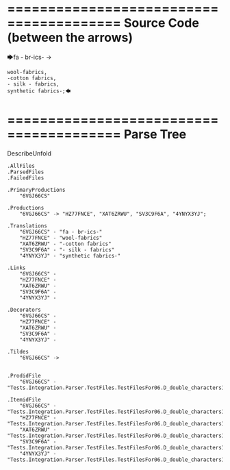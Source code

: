 ========================================
Source Code (between the arrows)
========================================

🡆fa - br-ics- ->

    wool-fabrics,
    -cotton fabrics,
    - silk - fabrics,
    synthetic fabrics-;🡄

========================================
Parse Tree
========================================
DescribeUnfold

    .AllFiles
    .ParsedFiles
    .FailedFiles

    .PrimaryProductions
        "6VGJ66CS" 

    .Productions
        "6VGJ66CS" -> "HZ77FNCE", "XAT6ZRWU", "SV3C9F6A", "4YNYX3YJ";

    .Translations
        "6VGJ66CS" - "fa - br-ics-"
        "HZ77FNCE" - "wool-fabrics"
        "XAT6ZRWU" - "-cotton fabrics"
        "SV3C9F6A" - "- silk - fabrics"
        "4YNYX3YJ" - "synthetic fabrics-"

    .Links
        "6VGJ66CS" - 
        "HZ77FNCE" - 
        "XAT6ZRWU" - 
        "SV3C9F6A" - 
        "4YNYX3YJ" - 

    .Decorators
        "6VGJ66CS" - 
        "HZ77FNCE" - 
        "XAT6ZRWU" - 
        "SV3C9F6A" - 
        "4YNYX3YJ" - 

    .Tildes
        "6VGJ66CS" -> 


    .ProdidFile
        "6VGJ66CS" - "Tests.Integration.Parser.TestFiles.TestFilesFor06.D_double_characters1.ds"

    .ItemidFile
        "6VGJ66CS" - "Tests.Integration.Parser.TestFiles.TestFilesFor06.D_double_characters1.ds"
        "HZ77FNCE" - "Tests.Integration.Parser.TestFiles.TestFilesFor06.D_double_characters1.ds"
        "XAT6ZRWU" - "Tests.Integration.Parser.TestFiles.TestFilesFor06.D_double_characters1.ds"
        "SV3C9F6A" - "Tests.Integration.Parser.TestFiles.TestFilesFor06.D_double_characters1.ds"
        "4YNYX3YJ" - "Tests.Integration.Parser.TestFiles.TestFilesFor06.D_double_characters1.ds"

